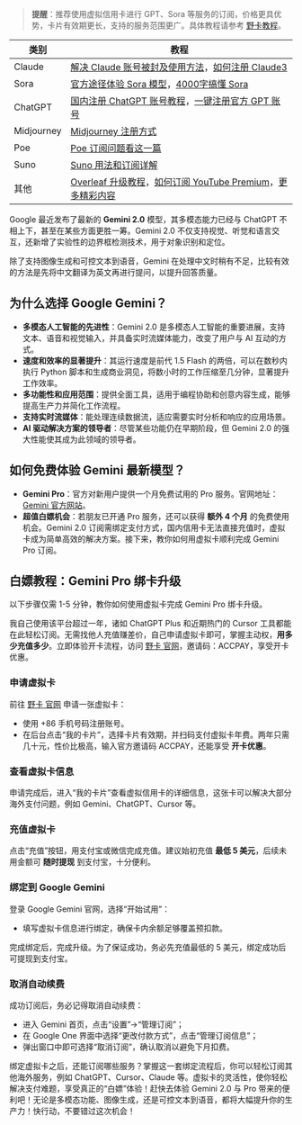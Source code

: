 > **提醒**：推荐使用虚拟信用卡进行 GPT、Sora 等服务的订阅，价格更具优势，卡片有效期更长，支持的服务范围更广。具体教程请参考 [野卡教程](https://bit.ly/bewildcard)。

| 类别      | 教程                                                            |
|-----------|-----------------------------------------------------------------|
| Claude    | [解决 Claude 账号被封及使用方法](https://bit.ly/bewildcard)，[如何注册 Claude3](https://bit.ly/bewildcard)            |
| Sora      | [官方途径体验 Sora 模型](https://bit.ly/bewildcard)，[4000字搞懂 Sora](https://bit.ly/bewildcard)                       |
| ChatGPT   | [国内注册 ChatGPT 账号教程](https://bit.ly/bewildcard)，[一键注册官方 GPT 账号](https://bit.ly/bewildcard)             |
| Midjourney| [Midjourney 注册方式](https://bit.ly/bewildcard)                               |
| Poe       | [Poe 订阅问题看这一篇](https://bit.ly/bewildcard)                            |
| Suno      | [Suno 用法和订阅详解](https://bit.ly/bewildcard)                                |
| 其他      | [Overleaf 升级教程](https://bit.ly/bewildcard)，[如何订阅 YouTube Premium](https://bit.ly/bewildcard)，[更多精彩内容](https://bit.ly/bewildcard) |

Google 最近发布了最新的 **Gemini 2.0** 模型，其多模态能力已经与 ChatGPT 不相上下，甚至在某些方面更胜一筹。Gemini 2.0 不仅支持视觉、听觉和语言交互，还新增了实验性的边界框检测技术，用于对象识别和定位。

除了支持图像生成和可控文本到语音，Gemini 在处理中文时稍有不足，比较有效的方法是先将中文翻译为英文再进行提问，以提升回答质量。

## 为什么选择 Google Gemini？

- **多模态人工智能的先进性**：Gemini 2.0 是多模态人工智能的重要进展，支持文本、语音和视觉输入，并具备实时流媒体能力，改变了用户与 AI 互动的方式。
- **速度和效率的显著提升**：其运行速度是前代 1.5 Flash 的两倍，可以在数秒内执行 Python 脚本和生成商业洞见，将数小时的工作压缩至几分钟，显著提升工作效率。
- **多功能性和应用范围**：提供全面工具，适用于编程协助和创意内容生成，能够提高生产力并简化工作流程。
- **支持实时流媒体**：能处理连续数据流，适应需要实时分析和响应的应用场景。
- **AI 驱动解决方案的领导者**：尽管某些功能仍在早期阶段，但 Gemini 2.0 的强大性能使其成为此领域的领导者。

## 如何免费体验 Gemini 最新模型？

- **Gemini Pro**：官方对新用户提供一个月免费试用的 Pro 服务。官网地址：[Gemini 官方网站](https://bit.ly/bewildcard)。
- **超值白嫖机会**：若朋友已开通 Pro 服务，还可以获得 **额外 4 个月** 的免费使用机会。Gemini 2.0 订阅需绑定支付方式，国内信用卡无法直接充值时，虚拟卡成为简单高效的解决方案。接下来，教你如何用虚拟卡顺利完成 Gemini Pro 订阅。

## 白嫖教程：Gemini Pro 绑卡升级

以下步骤仅需 1-5 分钟，教你如何使用虚拟卡完成 Gemini Pro 绑卡升级。

我自己使用该平台超过一年，诸如 ChatGPT Plus 和近期热门的 Cursor 工具都能在此轻松订阅。无需找他人充值赚差价，自己申请虚拟卡即可，掌握主动权，**用多少充值多少**。立即体验开卡流程，访问 [野卡 官网](https://bit.ly/bewildcard)，邀请码：ACCPAY，享受开卡优惠。

### 申请虚拟卡

前往 [野卡 官网](https://bit.ly/bewildcard) 申请一张虚拟卡：
- 使用 +86 手机号码注册账号。
- 在后台点击“我的卡片”，选择卡片有效期，并扫码支付虚拟卡年费。两年只需几十元，性价比极高，输入官方邀请码 ACCPAY，还能享受 **开卡优惠**。

### 查看虚拟卡信息

申请完成后，进入“我的卡片”查看虚拟信用卡的详细信息，这张卡可以解决大部分海外支付问题，例如 Gemini、ChatGPT、Cursor 等。

### 充值虚拟卡

点击“充值”按钮，用支付宝或微信完成充值。建议始初充值 **最低 5 美元**，后续未用金额可 **随时提现** 到支付宝，十分便利。

### 绑定到 Google Gemini

登录 Google Gemini 官网，选择“开始试用”：
- 填写虚拟卡信息进行绑定，确保卡内余额足够覆盖预扣款。

完成绑定后，完成升级。为了保证成功，务必先充值最低的 5 美元，绑定成功后可提现到支付宝。

### 取消自动续费

成功订阅后，务必记得取消自动续费：
- 进入 Gemini 首页，点击“设置”→“管理订阅”；
- 在 Google One 界面中选择“更改付款方式”，点击“管理订阅信息”；
- 弹出窗口中即可选择“取消订阅”，确认取消以避免下月扣费。

绑定虚拟卡之后，还能订阅哪些服务？掌握这一套绑定流程后，你可以轻松订阅其他海外服务，例如 ChatGPT、Cursor、Claude 等。虚拟卡的灵活性，使你轻松解决支付难题，享受真正的“白嫖”体验！赶快去体验 Gemini 2.0 与 Pro 带来的便利吧！无论是多模态功能、图像生成，还是可控文本到语音，都将大幅提升你的生产力！快行动，不要错过这次机会！